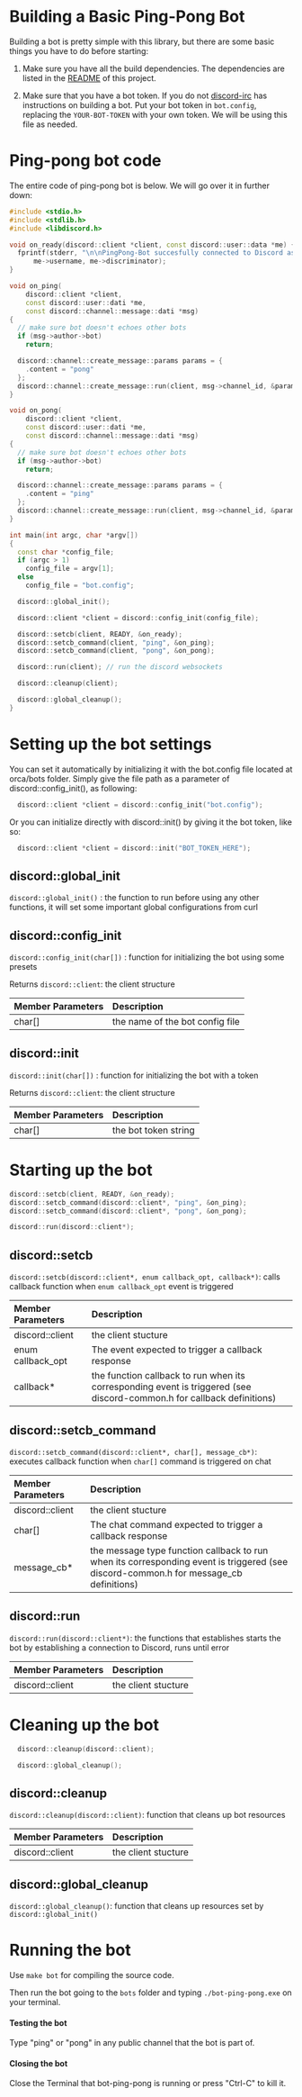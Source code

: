 # Building a Basic Ping-Pong Bot

Building a bot is pretty simple with this library, but there are some basic things you have to do before starting:

1. Make sure you have all the build dependencies. The dependencies are listed in the [README](/README.md) of this project.

2. Make sure that you have a bot token. If you do not [discord-irc](https://github.com/reactiflux/discord-irc/wiki/Creating-a-discord-bot-&-getting-a-token) has instructions on building a bot. Put your bot token in `bot.config`, replacing the `YOUR-BOT-TOKEN` with your own token. We will be using this file as needed.

# Ping-pong bot code

The entire code of ping-pong bot is below. We will go over it in further down:
```c++
#include <stdio.h>
#include <stdlib.h>
#include <libdiscord.h>

void on_ready(discord::client *client, const discord::user::data *me) {
  fprintf(stderr, "\n\nPingPong-Bot succesfully connected to Discord as %s#%s!\n\n",
      me->username, me->discriminator);
}

void on_ping(
    discord::client *client,
    const discord::user::dati *me,
    const discord::channel::message::dati *msg)
{
  // make sure bot doesn't echoes other bots
  if (msg->author->bot)
    return;

  discord::channel::create_message::params params = {
    .content = "pong"
  };
  discord::channel::create_message::run(client, msg->channel_id, &params, NULL);
}

void on_pong(
    discord::client *client,
    const discord::user::dati *me,
    const discord::channel::message::dati *msg)
{
  // make sure bot doesn't echoes other bots
  if (msg->author->bot)
    return;

  discord::channel::create_message::params params = {
    .content = "ping"
  };
  discord::channel::create_message::run(client, msg->channel_id, &params, NULL);
}

int main(int argc, char *argv[])
{
  const char *config_file;
  if (argc > 1)
    config_file = argv[1];
  else
    config_file = "bot.config";

  discord::global_init();

  discord::client *client = discord::config_init(config_file);

  discord::setcb(client, READY, &on_ready);
  discord::setcb_command(client, "ping", &on_ping);
  discord::setcb_command(client, "pong", &on_pong);

  discord::run(client); // run the discord websockets

  discord::cleanup(client);

  discord::global_cleanup();
}
```

# Setting up the bot settings

You can set it automatically by initializing it with the bot.config file located at orca/bots folder. Simply give the file path as a parameter of discord::config_init(), as following:
```c++
  discord::client *client = discord::config_init("bot.config");
```
Or you can initialize directly with discord::init() by giving it the bot token, like so:
```c++
  discord::client *client = discord::init("BOT_TOKEN_HERE");
```

## discord::global_init
`discord::global_init()` : the function to run before using any other functions, it will set some important global configurations from curl

## discord::config_init
`discord::config_init(char[])` : function for initializing the bot using some presets

Returns `discord::client`: the client structure

|Member Parameters|Description                |
|:----------------|:--------------------------|
|char[]| the name of the bot config file|

## discord::init
`discord::init(char[])` : function for initializing the bot with a token

Returns `discord::client`: the client structure

|Member Parameters|Description                |
|:----------------|:--------------------------|
|char[]| the bot token string|

# Starting up the bot
```c++
discord::setcb(client, READY, &on_ready);
discord::setcb_command(discord::client*, "ping", &on_ping);
discord::setcb_command(discord::client*, "pong", &on_pong);

discord::run(discord::client*);
```

## discord::setcb
`discord::setcb(discord::client*, enum callback_opt, callback*)`: calls callback function when `enum callback_opt` event is triggered

|Member Parameters|Description                |
|:----------------|:--------------------------|
|discord::client| the client stucture |
|enum callback_opt| The event expected to trigger a callback response |
|callback*| the function callback to run when its corresponding event is triggered (see discord-common.h for callback definitions) |

## discord::setcb_command
`discord::setcb_command(discord::client*, char[], message_cb*)`: executes callback function when `char[]` command is triggered on chat

|Member Parameters|Description                |
|:----------------|:--------------------------|
|discord::client| the client stucture |
|char[]| The chat command expected to trigger a callback response |
|message_cb*| the message type function callback to run when its corresponding event is triggered (see discord-common.h for message_cb definitions) |

## discord::run
`discord::run(discord::client*)`: the functions that establishes starts the bot by establishing a connection to Discord, runs until error

|Member Parameters|Description                |
|:----------------|:--------------------------|
|discord::client| the client stucture  |


# Cleaning up the bot

```c
  discord::cleanup(discord::client);

  discord::global_cleanup();
```

## discord::cleanup
`discord::cleanup(discord::client)`: function that cleans up bot resources

|Member Parameters|Description                |
|:----------------|:--------------------------|
|discord::client| the client stucture |

## discord::global_cleanup
`discord::global_cleanup()`: function that cleans up resources set by `discord::global_init()`

# Running the bot

Use `make bot` for compiling the source code.

Then run the bot going to the `bots` folder and typing `./bot-ping-pong.exe` on your terminal.

#### Testing the bot
Type "ping" or "pong" in any public channel that the bot is part of.

#### Closing the bot
Close the Terminal that bot-ping-pong is running or press "Ctrl-C" to kill it.
